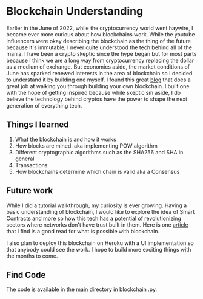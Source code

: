 # Blockchain Understanding

Earlier in the June of 2022, while the cryptocurrency world went haywire, I became ever more curious about how blockchains work. While the youtube influencers were okay describing the blockchain as the thing of the future because it's immutable, I never quite understood the tech behind all of the mania. I have been a crypto skeptic since the hype began but for most parts because I think we are a long way from cryptocurrency replacing the dollar as a medium of exchange. But economics aside, the market conditions of June has sparked renewed interests in the area of blockchain so I decided to understand it by building one myself. I found this great [blog](https://hackernoon.com/learn-blockchains-by-building-one-117428612f46) that does a great job at walking you through building your own blockchain. I built one with the hope of getting inspired because while skepticism aside, I do believe the technology behind cryptos have the power to shape the next generation of everything tech. 

## Things I learned
1. What the blockchain is and how it works
2. How blocks are mined: aka implementing POW algorithm
3. Different cryptographic algorithms such as the SHA256 and SHA in general
4. Transactions
5. How blockchains determine which chain is valid aka a Consensus

## Future work
While I did a tutorial walkthrough, my curiosity is ever growing. Having a basic understanding of blockchain, I would like to explore the idea of Smart Contracts and more so how this tech has a potential of revolutionizing sectors where networks don't have trust built in them. Here is one [article](https://www.cbinsights.com/research/blockchain-insurance-disruption/?utm_source=CB+Insights+Newsletter&utm_medium=email&utm_campaign=newsletter_general_sat_2022_07_23&utm_term=block-6&utm_content=research-public) that I find is a good read for what is possible with blockchain. 

I also plan to deploy this blockchain on Heroku with a UI implementation so that anybody could see the work. I hope to build more exciting things with the months to come.

## Find Code
The code is available in the [main](https://github.com/farhan0167/blockchain-understanding/tree/main/main) directory in blockchain .py. 